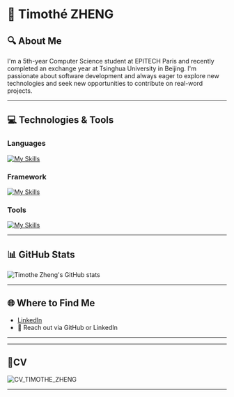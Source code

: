 # 👋 Timothé ZHENG 

## 🔍 About Me

I'm a 5th-year Computer Science student at EPITECH Paris and recently completed an exchange year at Tsinghua University in Beijing. I'm passionate about software development and always eager to explore new technologies and seek new opportunities to contribute on real-word projects.

---

## 💻 Technologies & Tools

### Languages

[![My Skills](https://skillicons.dev/icons?i=c,cpp,python,rust,haskell,dart,js,ts,html,css)](https://skillicons.dev)

### Framework
[![My Skills](https://skillicons.dev/icons?i=react,nest,next)](https://skillicons.dev)

### Tools
[![My Skills](https://skillicons.dev/icons?i=docker,aws,github,figma)](https://skillicons.dev)

---

## 📊 GitHub Stats

![Timothe Zheng's GitHub stats](https://github-readme-stats.vercel.app/api?username=tzhengtek&show_icons=true&theme=tokyonight)

---

## 🌐 Where to Find Me
  
- [LinkedIn](https://linkedin.com/in/timothe-zheng)
- 📧 Reach out via GitHub or LinkedIn

---

---
## 📄CV

![CV_TIMOTHE_ZHENG](https://github.com/user-attachments/assets/98354c91-2d3f-479e-b631-2f2fd538de33)

---

